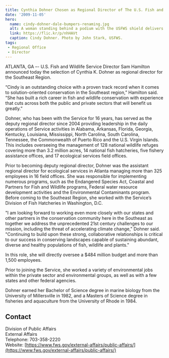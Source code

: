 ```yaml
---
title: Cynthia Dohner Chosen as Regional Director of The U.S. Fish and Wildlife Service’s Southeast Region
date: '2009-11-05'
hero:
  name: cindy-dohner-dale-bumpers-renaming.jpg
  alt: A woman standing behind a podium with the USFWS shield delivers a speech.
  link: https://flic.kr/p/nhHAVt
  caption: Cindy Dohner. Photo by John Stark, USFWS.
tags:
 - Regional Office
 - Director
---
```


ATLANTA, GA –- U.S. Fish and Wildlife Service Director Sam Hamilton announced today the selection of Cynthia K. Dohner as regional director for the Southeast Region.  

“Cindy is an outstanding choice with a proven track record when it comes to solution-oriented conservation in the Southeast region,” Hamilton said. “She has built a rich career in fish and wildlife conservation with experience that cuts across both the public and private sectors that will benefit us greatly.”  

Dohner, who has been with the Service for 16 years, has served as the deputy regional director since 2004 providing leadership in the daily operations of Service activities in Alabama, Arkansas, Florida, Georgia, Kentucky, Louisiana, Mississippi, North Carolina, South Carolina, Tennessee, the Commonwealth of Puerto Rico and the U.S. Virgin Islands. This includes overseeing the management of 128 national wildlife refuges covering more than 3.2 million acres, 14 national fish hatcheries, five fishery assistance offices, and 17 ecological services field offices.  

Prior to becoming deputy regional director, Dohner was the assistant regional director for ecological services in Atlanta managing more than 325 employees in 16 field offices. She was responsible for implementing numerous programs, such as the Endangered Species Act, Coastal and Partners for Fish and Wildlife programs, Federal water resource development activities and the Environmental Contaminants program. Before coming to the Southeast Region, she worked with the Service’s Division of Fish Hatcheries in Washington, D.C.  

"I am looking forward to working even more closely with our states and other partners in the conservation community here in the Southeast as together we address the unprecedented 21st century challenges to our mission, including the threat of accelerating climate change," Dohner said. "Continuing to build upon these strong, collaborative relationships is critical to our success in conserving landscapes capable of sustaining abundant, diverse and healthy populations of fish, wildlife and plants."  

In this role, she will directly oversee a $484 million budget and more than 1,500 employees.  

Prior to joining the Service, she worked a variety of environmental jobs within the private sector and environmental groups, as well as with a few states and other federal agencies.  

Dohner earned her Bachelor of Science degree in marine biology from the University of Millersville in 1982, and a Masters of Science degree in fisheries and aquaculture from the University of Rhode in 1984.

## Contact

Division of Public Affairs  
External Affairs  
Telephone: 703-358-2220  
Website: [https://www.fws.gov/external-affairs/public-affairs/](https://www.fws.gov/external-affairs/public-affairs/)
